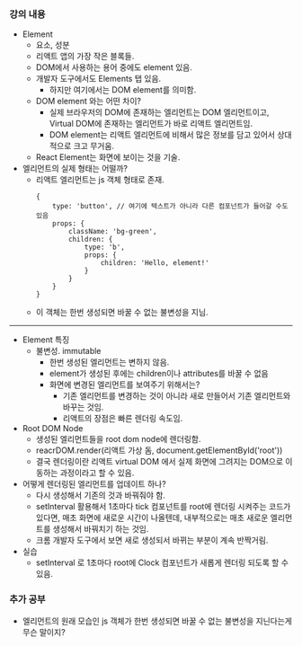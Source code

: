 ### 강의 내용

- Element
  - 요소, 성분
  - 리액트 앱의 가장 작은 블록들.
  - DOM에서 사용하는 용어 중에도 element 있음.
  - 개발자 도구에서도 Elements 탭 있음.
    - 하지만 여기에서는 DOM element를 의미함.
  - DOM element 와는 어떤 차이?
    - 실제 브라우저의 DOM에 존재하는 엘리먼트는 DOM 엘리먼트이고, Virtual DOM에 존재하는 엘리먼트가 바로 리액트 엘리먼트임.
    - DOM element는 리액트 엘리먼트에 비해서 많은 정보를 담고 있어서 상대적으로 크고 무거움.
  - React Element는 화면에 보이는 것을 기술.
- 엘리먼트의 실제 형태는 어떨까?
  - 리액트 엘리먼트는 js 객체 형태로 존재.
    ```JS
    {
        type: 'button', // 여기에 텍스트가 아니라 다른 컴포넌트가 들어갈 수도 있음
        props: {
            className: 'bg-green',
            children: {
                type: 'b',
                props: {
                    children: 'Hello, element!'
                }
            }
        }
    }
    ```
  - 이 객체는 한번 생성되면 바꿀 수 없는 불변성을 지님.

---

- Element 특징
  - 불변성. immutable
    - 한번 생성된 엘리먼트는 변하지 않음.
    - element가 생성된 후에는 children이나 attributes를 바꿀 수 없음
    - 화면에 변경된 엘리먼트를 보여주기 위해서는?
      - 기존 엘리먼트를 변경하는 것이 아니라 새로 만들어서 기존 엘리먼트와 바꾸는 것임.
      - 리액트의 장점은 빠른 렌더링 속도임.
- Root DOM Node
  - 생성된 엘리먼트들을 root dom node에 렌더링함.
  - reacrDOM.render(리액트 가상 돔, document.getElementById('root'))
  - 결국 렌더링이란 리액트 virtual DOM 에서 실제 화면에 그려지는 DOM으로 이동하는 과정이라고 할 수 있음.
- 어떻게 렌더링된 엘리먼트를 업데이트 하나?
  - 다시 생성해서 기존의 것과 바꿔줘야 함.
  - setInterval 활용해서 1초마다 tick 컴포넌트를 root에 렌더링 시켜주는 코드가 있다면, 매초 화면에 새로운 시간이 나올텐데, 내부적으로는 매초 새로운 엘리먼트를 생성해서 바꿔치기 하는 것임.
  - 크롬 개발자 도구에서 보면 새로 생성되서 바뀌는 부분이 계속 반짝거림.
- 실습
  - setInterval 로 1초마다 root에 Clock 컴포넌트가 새롭게 렌더링 되도록 할 수 있음.

### 추가 공부

- 엘리먼트의 원래 모습인 js 객체가 한번 생성되면 바꿀 수 없는 불변성을 지닌다는게 무슨 말이지?
